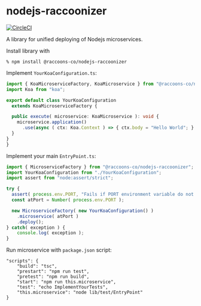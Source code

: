 # nodejs-raccoonizer

[![CircleCI](https://dl.circleci.com/status-badge/img/gh/raccoons-co/nodejs-raccoonizer/tree/main.svg?style=svg)](https://dl.circleci.com/status-badge/redirect/gh/raccoons-co/nodejs-raccoonizer/tree/main)

A library for unified deploying of Nodejs microservices.

Install library with
```shell
% npm install @raccoons-co/nodejs-raccoonizer
```

Implement `YourKoaConfiguration.ts`:
```typescript
import { KoaMicroserviceFactory, KoaMicroservice } from "@raccoons-co/nodejs-raccoonizer";
import Koa from "koa";

export default class YourKoaConfiguration
  extends KoaMicroserviceFactory {

  public execute( microservice: KoaMicroservice ): void {
    microservice.application()
      .use(async ( ctx: Koa.Context ) => { ctx.body = "Hello World"; } );
  }
}
}
```
Implement your main `EntryPoint.ts`:
```typescript
import { MicroserviceFactory } from "@raccoons-co/nodejs-raccoonizer";
import YourKoaConfiguration from "./YourKoaConfiguration";
import assert from "node:assert/strict";

try {
  assert( process.env.PORT, "Fails if PORT environment variable do not exist." );
  const atPort = Number( process.env.PORT );

  new MicroserviceFactory( new YourKoaConfiguration() )
    .microservice( atPort )
    .deploy();
} catch( exception ) {
    console.log( exception );
}
```
Run microservice with `package.json` script:
```
"scripts": {
    "build": "tsc",
    "prestart": "npm run test",
    "pretest": "npm run build",
    "start": "npm run this.microservice",
    "test": "echo ImplementYourTests",
    "this.microservice": "node lib/test/EntryPoint"
}
```